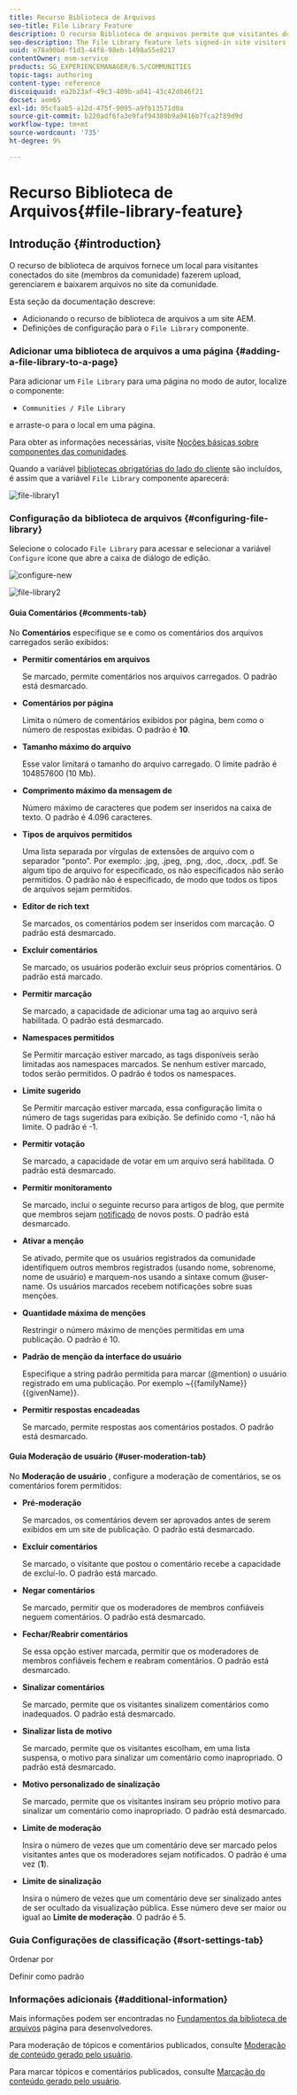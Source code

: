 ```yaml
---
title: Recurso Biblioteca de Arquivos
seo-title: File Library Feature
description: O recurso Biblioteca de arquivos permite que visitantes do site conectados façam upload, gerenciem e baixem arquivos
seo-description: The File Library feature lets signed-in site visitors upload, manage, and download files
uuid: e78a90bd-f1d3-44f8-98eb-1498a55e8217
contentOwner: msm-service
products: SG_EXPERIENCEMANAGER/6.5/COMMUNITIES
topic-tags: authoring
content-type: reference
discoiquuid: ea2b23af-49c3-409b-a041-43c42d846f21
docset: aem65
exl-id: 05cfaab5-a12d-475f-9095-a9fb13571d0a
source-git-commit: b220adf6fa3e9faf94389b9a9416b7fca2f89d9d
workflow-type: tm+mt
source-wordcount: '735'
ht-degree: 9%

---
```


# Recurso Biblioteca de Arquivos{#file-library-feature}

## Introdução {#introduction}

O recurso de biblioteca de arquivos fornece um local para visitantes conectados do site (membros da comunidade) fazerem upload, gerenciarem e baixarem arquivos no site da comunidade.

Esta seção da documentação descreve:

* Adicionando o recurso de biblioteca de arquivos a um site AEM.
* Definições de configuração para o `File Library` componente.

### Adicionar uma biblioteca de arquivos a uma página {#adding-a-file-library-to-a-page}

Para adicionar um `File Library` para uma página no modo de autor, localize o componente:

* `Communities / File Library`

e arraste-o para o local em uma página.

Para obter as informações necessárias, visite [Noções básicas sobre componentes das comunidades](/help/communities/basics.md).

Quando a variável [bibliotecas obrigatórias do lado do cliente](/help/communities/essentials-file-library.md#essentials-for-client-side) são incluídos, é assim que a variável `File Library` componente aparecerá:

![file-library1](assets/file-library1.png)

### Configuração da biblioteca de arquivos {#configuring-file-library}

Selecione o colocado `File Library` para acessar e selecionar a variável `Configure` ícone que abre a caixa de diálogo de edição.

![configure-new](assets/configure-new.png)

![file-library2](assets/file-library2.png)

#### Guia Comentários {#comments-tab}

No **Comentários** especifique se e como os comentários dos arquivos carregados serão exibidos:

* **Permitir comentários em arquivos**

   Se marcado, permite comentários nos arquivos carregados. O padrão está desmarcado.

* **Comentários por página**

   Limita o número de comentários exibidos por página, bem como o número de respostas exibidas. O padrão é **10**.

* **Tamanho máximo do arquivo**

   Esse valor limitará o tamanho do arquivo carregado. O limite padrão é 104857600 (10 Mb).

* **Comprimento máximo da mensagem de**

   Número máximo de caracteres que podem ser inseridos na caixa de texto. O padrão é 4.096 caracteres.

* **Tipos de arquivos permitidos**

   Uma lista separada por vírgulas de extensões de arquivo com o separador &quot;ponto&quot;. Por exemplo: .jpg, .jpeg, .png, .doc, .docx, .pdf. Se algum tipo de arquivo for especificado, os não especificados não serão permitidos. O padrão não é especificado, de modo que todos os tipos de arquivos sejam permitidos.

* **Editor de rich text**

   Se marcados, os comentários podem ser inseridos com marcação. O padrão está desmarcado.

* **Excluir comentários**

   Se marcado, os usuários poderão excluir seus próprios comentários. O padrão está marcado.

* **Permitir marcação**

   Se marcado, a capacidade de adicionar uma tag ao arquivo será habilitada. O padrão está desmarcado.

* **Namespaces permitidos**

   Se Permitir marcação estiver marcado, as tags disponíveis serão limitadas aos namespaces marcados. Se nenhum estiver marcado, todos serão permitidos. O padrão é todos os namespaces.

* **Limite sugerido**

   Se Permitir marcação estiver marcada, essa configuração limita o número de tags sugeridas para exibição. Se definido como -1, não há limite. O padrão é -1.

* **Permitir votação**

   Se marcado, a capacidade de votar em um arquivo será habilitada. O padrão está desmarcado.

* **Permitir monitoramento**

   Se marcado, inclui o seguinte recurso para artigos de blog, que permite que membros sejam [notificado](/help/communities/notifications.md) de novos posts. O padrão está desmarcado.

* **Ativar a menção**

   Se ativado, permite que os usuários registrados da comunidade identifiquem outros membros registrados (usando nome, sobrenome, nome de usuário) e marquem-nos usando a sintaxe comum @user-name. Os usuários marcados recebem notificações sobre suas menções.

* **Quantidade máxima de menções**

   Restringir o número máximo de menções permitidas em uma publicação. O padrão é 10.

* **Padrão de menção da interface do usuário**

   Especifique a string padrão permitida para marcar (@mention) o usuário registrado em uma publicação. Por exemplo ~{{familyName}}{{givenName}}.

* **Permitir respostas encadeadas**

   Se marcado, permite respostas aos comentários postados. O padrão está desmarcado.

#### Guia Moderação de usuário {#user-moderation-tab}

No **Moderação de usuário** , configure a moderação de comentários, se os comentários forem permitidos:

* **Pré-moderação**

   Se marcados, os comentários devem ser aprovados antes de serem exibidos em um site de publicação. O padrão está desmarcado.

* **Excluir comentários**

   Se marcado, o visitante que postou o comentário recebe a capacidade de excluí-lo. O padrão está marcado.

* **Negar comentários**

   Se marcado, permitir que os moderadores de membros confiáveis neguem comentários. O padrão está desmarcado.

* **Fechar/Reabrir comentários**

   Se essa opção estiver marcada, permitir que os moderadores de membros confiáveis fechem e reabram comentários. O padrão está desmarcado.

* **Sinalizar comentários**

   Se marcado, permite que os visitantes sinalizem comentários como inadequados. O padrão está desmarcado.

* **Sinalizar lista de motivo**

   Se marcado, permite que os visitantes escolham, em uma lista suspensa, o motivo para sinalizar um comentário como inapropriado. O padrão está desmarcado.

* **Motivo personalizado de sinalização**

   Se marcado, permite que os visitantes insiram seu próprio motivo para sinalizar um comentário como inapropriado. O padrão está desmarcado.

* **Limite de moderação**

   Insira o número de vezes que um comentário deve ser marcado pelos visitantes antes que os moderadores sejam notificados. O padrão é uma vez (**1**).

* **Limite de sinalização**

   Insira o número de vezes que um comentário deve ser sinalizado antes de ser ocultado da visualização pública. Esse número deve ser maior ou igual ao **Limite de moderação**. O padrão é 5.

### Guia Configurações de classificação {#sort-settings-tab}

Ordenar por

Definir como padrão

### Informações adicionais {#additional-information}

Mais informações podem ser encontradas no [Fundamentos da biblioteca de arquivos](/help/communities/essentials-file-library.md) página para desenvolvedores.

Para moderação de tópicos e comentários publicados, consulte [Moderação de conteúdo gerado pelo usuário](/help/communities/moderate-ugc.md).

Para marcar tópicos e comentários publicados, consulte [Marcação do conteúdo gerado pelo usuário](/help/communities/tag-ugc.md).
